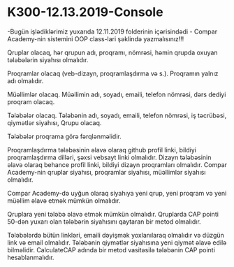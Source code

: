 # K300-12.13.2019-Console

-Bugün işlədiklərimiz yuxarıda 12.11.2019 folderinin içərisindədi
﻿- Compar Academy-nin sistemini OOP class-lari şəklində yazmalısınız!!!

Qruplar olacaq, hər qrupun adı, proqramı, nömrəsi, həmin qrupda oxuyan tələbələrin siyahısı olmalıdır.

Proqramlar olacaq (veb-dizayn, proqramlaşdırma və s.). Proqramın yalnız adı olmalıdır.

Müəllimlər olacaq. Müəllimin adı, soyadı, emaili, telefon nömrəsi, dərs dediyi proqram olacaq.

Tələbələr olacaq. Tələbənin adı, soyadı, emaili, telefon nömrəsi, iş təcrübəsi, qiymətlər siyahısı, Qrupu olacaq.

Tələbələr proqrama görə fərqlənməlidir.

Proqramlaşdırma tələbəsinin əlavə olaraq github profil linki, bildiyi proqramlaşdırma dilləri, şəxsi vebsayt linki olmalıdır.
Dizayn tələbəsinin əlavə olaraq behance profil linki, bildiyi dizayn proqramları olmalıdır.
Compar Academy-nin qruplar siyahısı, proqramlar siyahısı, müəllimlər siyahısı olmalıdır.

Compar Academy-də uyğun olaraq siyahıya yeni qrup, yeni proqram və yeni müəllim əlavə etmək mümkün olmalıdır.

Qruplara yeni tələbə əlavə etmək mümkün olmalıdır. Qruplarda CAP pointi 50-dən yuxarı olan tələbərin siyahısını qaytaran bir metod olmalıdır.

Tələbələrdə bütün linkləri, emaili dəyişmək yoxlanılaraq olmalıdır və düzgün link və email olmalıdır. Tələbənin qiymətlər siyahısına yeni qiymət əlavə edilə bilməlidir. CalculateCAP adında bir metod vasitəsilə tələbənin CAP pointi hesablanmalıdır.
